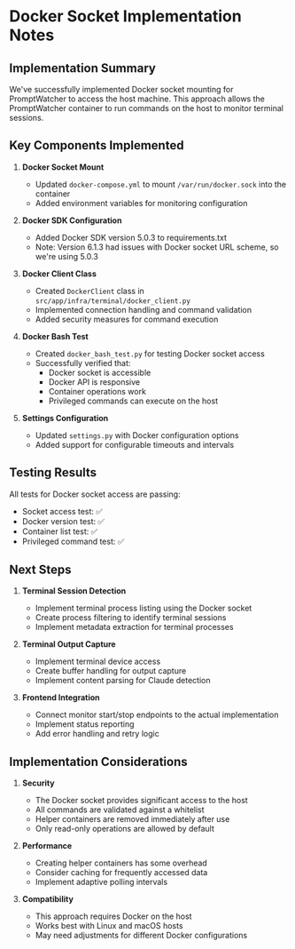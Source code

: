 # Docker Socket Implementation Notes

## Implementation Summary

We've successfully implemented Docker socket mounting for PromptWatcher to access the host machine. This approach allows the PromptWatcher container to run commands on the host to monitor terminal sessions.

## Key Components Implemented

1. **Docker Socket Mount**
   - Updated `docker-compose.yml` to mount `/var/run/docker.sock` into the container
   - Added environment variables for monitoring configuration

2. **Docker SDK Configuration**
   - Added Docker SDK version 5.0.3 to requirements.txt
   - Note: Version 6.1.3 had issues with Docker socket URL scheme, so we're using 5.0.3

3. **Docker Client Class**
   - Created `DockerClient` class in `src/app/infra/terminal/docker_client.py`
   - Implemented connection handling and command validation
   - Added security measures for command execution

4. **Docker Bash Test**
   - Created `docker_bash_test.py` for testing Docker socket access
   - Successfully verified that:
     - Docker socket is accessible
     - Docker API is responsive
     - Container operations work
     - Privileged commands can execute on the host

5. **Settings Configuration**
   - Updated `settings.py` with Docker configuration options
   - Added support for configurable timeouts and intervals

## Testing Results

All tests for Docker socket access are passing:
- Socket access test: ✅
- Docker version test: ✅
- Container list test: ✅
- Privileged command test: ✅

## Next Steps

1. **Terminal Session Detection**
   - Implement terminal process listing using the Docker socket
   - Create process filtering to identify terminal sessions
   - Implement metadata extraction for terminal processes

2. **Terminal Output Capture**
   - Implement terminal device access
   - Create buffer handling for output capture
   - Implement content parsing for Claude detection

3. **Frontend Integration**
   - Connect monitor start/stop endpoints to the actual implementation
   - Implement status reporting
   - Add error handling and retry logic

## Implementation Considerations

1. **Security**
   - The Docker socket provides significant access to the host
   - All commands are validated against a whitelist
   - Helper containers are removed immediately after use
   - Only read-only operations are allowed by default

2. **Performance**
   - Creating helper containers has some overhead
   - Consider caching for frequently accessed data
   - Implement adaptive polling intervals

3. **Compatibility**
   - This approach requires Docker on the host
   - Works best with Linux and macOS hosts
   - May need adjustments for different Docker configurations